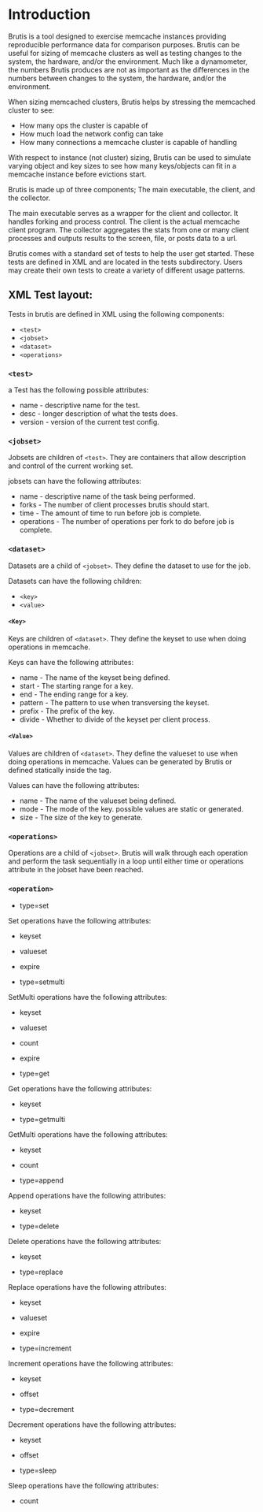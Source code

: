 # Introduction

Brutis is a tool designed to exercise memcache instances providing reproducible performance data for comparison purposes. Brutis can be useful for sizing of memcache clusters as well as testing changes to the system, the hardware, and/or the environment. Much like a dynamometer, the numbers Brutis produces are not as important as the differences in the numbers between changes to the system, the hardware, and/or the environment.

When sizing memcached clusters, Brutis helps by stressing the memcached cluster to see:

* How many ops the cluster is capable of
* How much load the network config can take
* How many connections a memcache cluster is capable of handling 

With respect to instance (not cluster) sizing, Brutis can be used to simulate varying object and key sizes to see how many keys/objects can fit in a memcache instance before evictions start.

Brutis is made up of three components; The main executable, the client, and     the collector.

The main executable serves as a wrapper for the client and collector. It handles forking and process control. The client is the actual memcache client program. The collector aggregates the stats from one or many client processes and outputs results to the screen, file, or posts data to a url.

Brutis comes with a standard set of tests to help the user get started. These tests are defined in XML and are located in the tests subdirectory. Users may create their own tests to create a variety of different usage patterns.

## XML Test layout:

Tests in brutis are defined in XML using the following components:

* `<test>`
* `<jobset>`
* `<dataset>`
* `<operations>`

### `<test>`

 a Test has the following possible attributes:

* name - descriptive name for the test.
* desc - longer description of what the tests does.
* version - version of the current test config.

### `<jobset>`

Jobsets are children of `<test>`. They are containers that allow description and control of the current working set.

jobsets can have the following attributes:

* name - descriptive name of the task being performed.
* forks - The number of client processes brutis should start.
* time - The amount of time to run before job is complete.
* operations  - The number of operations per fork to do before job is complete.

### `<dataset>`

Datasets are a child of `<jobset>`. They define the dataset to use for the job.

Datasets can have the following children:

* `<key>`
* `<value>`

#### `<Key>`

Keys are children of `<dataset>`. They define the keyset to use when doing operations in memcache.
 
Keys can have the following attributes:

* name - The name of the keyset being defined. 
* start - The starting range for a key.
* end - The ending range for a key.
* pattern - The pattern to use when transversing the keyset.
* prefix - The prefix of the key.
* divide - Whether to divide of the keyset per client process.

#### `<Value>`

Values are children of `<dataset>`. They define the valueset to use when doing operations in memcache. Values can be generated by Brutis or defined statically inside the tag.

Values can have the following attributes:

* name - The name of the valueset being defined.
* mode - The mode of the key. possible values are static or generated.
* size - The size of the key to generate.

### `<operations>`

Operations are a child of `<jobset>`. Brutis will walk through each operation and perform the task sequentially in a loop until either time or operations attribute in the jobset have been reached.

### `<operation>`

* type=set

 Set operations have the following attributes:

 * keyset
 * valueset
 * expire

* type=setmulti

 SetMulti operations have the following attributes:
 * keyset
 * valueset
 * count
 * expire

* type=get

 Get operations have the following attributes:
 * keyset

* type=getmulti
 
 GetMulti operations have the following attributes:
 * keyset
 * count

* type=append
 
 Append operations have the following attributes:
 * keyset

* type=delete
 
 Delete operations have the following attributes:
 * keyset

* type=replace
            
 Replace operations have the following attributes:
 * keyset
 * valueset
 * expire

* type=increment
 
 Increment operations have the following attributes:
 * keyset
 * offset

* type=decrement
 
 Decrement operations have the following attributes:
 * keyset
 * offset

* type=sleep
            
 Sleep operations have the following attributes:
 * count
